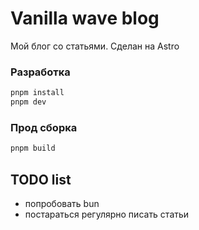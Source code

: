 # Vanilla wave blog

Мой блог со статьями. Сделан на Astro

### Разработка

```bash
pnpm install
pnpm dev
```

### Прод сборка

```bash
pnpm build
```

## TODO list

- попробовать bun
- постараться регулярно писать статьи
